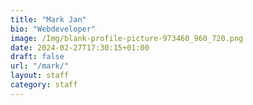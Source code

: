 ```yaml
---
title: "Mark Jan"
bio: "Webdeveloper"
image: /Img/blank-profile-picture-973460_960_720.png
date: 2024-02-27T17:30:15+01:00
draft: false
url: "/mark/"
layout: staff
category: staff
---
```




